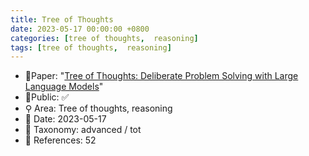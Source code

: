 ```yaml
---
title: Tree of Thoughts
date: 2023-05-17 00:00:00 +0800
categories: [tree of thoughts,  reasoning]
tags: [tree of thoughts,  reasoning]
---
```


- 📙Paper: "[Tree of Thoughts: Deliberate Problem Solving with Large Language Models](https://www.semanticscholar.org/paper/Tree-of-Thoughts%3A-Deliberate-Problem-Solving-with-Yao-Yu/2f3822eb380b5e753a6d579f31dfc3ec4c4a0820)"
- 🔑Public: ✅
- ⚲ Area: Tree of thoughts,  reasoning
- 📅 Date: 2023-05-17
- 🔎 Taxonomy: advanced / tot
- 📝 References: 52
